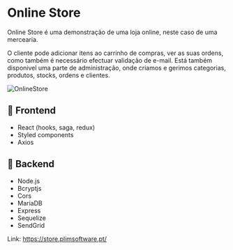 <p align="center">
  <h1>Online Store</h1>
</p>

Online Store é uma demonstração de uma loja online, neste caso de uma mercearia.

O cliente pode adicionar itens ao carrinho de compras, ver as suas ordens, como também é necessário efectuar validação de e-mail.
Está também disponivel uma parte de administração, onde criamos e gerimos categorias, produtos, stocks, ordens e clientes.

![OnlineStore](https://www.plimsoftware.pt/static/media/OnlineStore.ddf20363.gif)

**🔧 Frontend**
---
- React (hooks, saga, redux)
- Styled components
- Axios

**🔧 Backend**
---
- Node.js
- Bcryptjs
- Cors
- MariaDB
- Express
- Sequelize
- SendGrid

Link: https://store.plimsoftware.pt/
